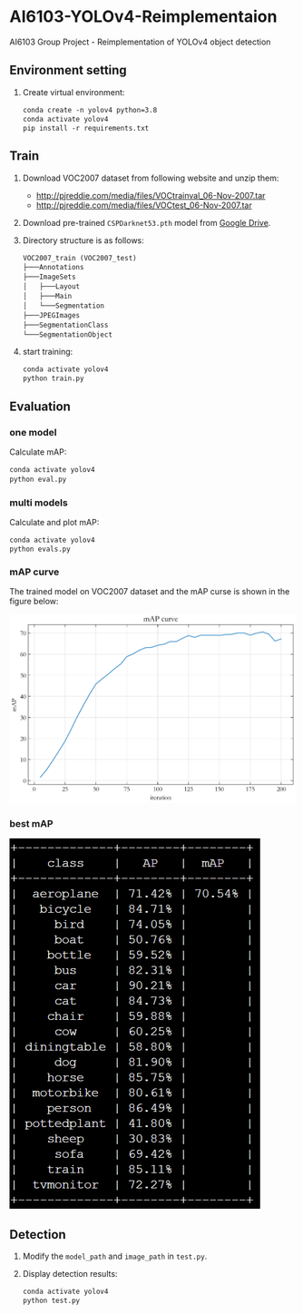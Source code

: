 # AI6103-YOLOv4-Reimplementaion

AI6103 Group Project - Reimplementation of YOLOv4 object detection

## Environment setting

1. Create virtual environment:

   ```shell
   conda create -n yolov4 python=3.8
   conda activate yolov4
   pip install -r requirements.txt
   ```

## Train

1. Download VOC2007 dataset from following website and unzip them:

   - http://pjreddie.com/media/files/VOCtrainval_06-Nov-2007.tar
   - http://pjreddie.com/media/files/VOCtest_06-Nov-2007.tar

2. Download pre-trained `CSPDarknet53.pth` model from [Google Drive](https://drive.google.com/file/d/1xqj_yx1Y_jz_UPHzzgNfNAcADtQSbDII/view?usp=share_link).

3. Directory structure is as follows:

   ```txt
   VOC2007_train (VOC2007_test)
   ├───Annotations
   ├───ImageSets
   │   ├───Layout
   │   ├───Main
   │   └───Segmentation
   ├───JPEGImages
   ├───SegmentationClass
   └───SegmentationObject
   ```

4. start training:

   ```shell
   conda activate yolov4
   python train.py
   ```

## Evaluation

### one model

Calculate mAP:

```sh
conda activate yolov4
python eval.py
```

### multi models

Calculate and plot mAP:

```shell
conda activate yolov4
python evals.py
```

### mAP curve

The trained model on VOC2007 dataset and the mAP curse is shown in the figure below:

![mAP Curve](mAP_Curve.png)

### best mAP

![mAP](mAP.png)

## Detection

1. Modify the `model_path` and `image_path` in `test.py`.

2. Display detection results:

   ```shell
   conda activate yolov4
   python test.py
   ```
